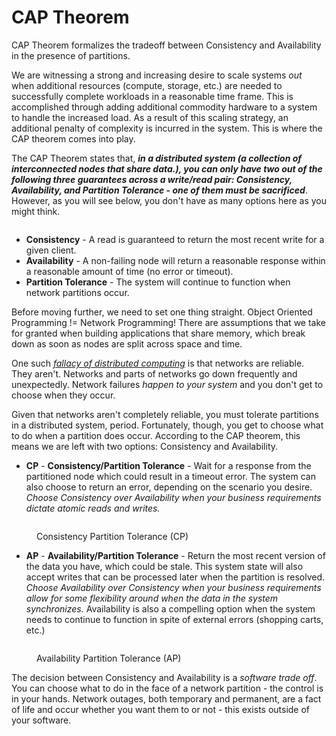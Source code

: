 # CAP Theorem

CAP Theorem formalizes the tradeoff between Consistency and Availability in the presence of partitions.

We are witnessing a strong and increasing desire to scale systems _out_ when additional resources (compute, storage, etc.) are needed to successfully complete workloads in a reasonable time frame. This is accomplished through adding additional commodity hardware to a system to handle the increased load. As a result of this scaling strategy, an additional penalty of complexity is incurred in the system. This is where the CAP theorem comes into play.

The CAP Theorem states that, _**in a distributed system (a collection of interconnected nodes that share data.), you can only have two out of the following three guarantees across a write/read pair: Consistency, Availability, and Partition Tolerance - one of them must be sacrificed**_. However, as you will see below, you don't have as many options here as you might think.

<figure><img src="https://robertgreiner.com/content/images/2019/09/CAP-overview.png" alt=""><figcaption></figcaption></figure>

* **Consistency** - A read is guaranteed to return the most recent write for a given client.
* **Availability** - A non-failing node will return a reasonable response within a reasonable amount of time (no error or timeout).
* **Partition Tolerance** - The system will continue to function when network partitions occur.

Before moving further, we need to set one thing straight. Object Oriented Programming != Network Programming! There are assumptions that we take for granted when building applications that share memory, which break down as soon as nodes are split across space and time.

One such [_fallacy of distributed computing_](http://en.wikipedia.org/wiki/Fallacies\_of\_Distributed\_Computing) is that networks are reliable. They aren't. Networks and parts of networks go down frequently and unexpectedly. Network failures _happen to your system_ and you don't get to choose when they occur.

Given that networks aren't completely reliable, you must tolerate partitions in a distributed system, period. Fortunately, though, you get to choose what to do when a partition does occur. According to the CAP theorem, this means we are left with two options: Consistency and Availability.

* **CP** - **Consistency/Partition Tolerance** - Wait for a response from the partitioned node which could result in a timeout error. The system can also choose to return an error, depending on the scenario you desire. _Choose Consistency over Availability when your business requirements dictate atomic reads and writes._

<figure><img src="https://robertgreiner.com/content/images/2019/09/CAP-CP.png" alt=""><figcaption><p>Consistency Partition Tolerance (CP)</p></figcaption></figure>

* **AP** - **Availability/Partition Tolerance** - Return the most recent version of the data you have, which could be stale. This system state will also accept writes that can be processed later when the partition is resolved. _Choose Availability over Consistency when your business requirements allow for some flexibility around when the data in the system synchronizes._ Availability is also a compelling option when the system needs to continue to function in spite of external errors (shopping carts, etc.)

<figure><img src="https://robertgreiner.com/content/images/2019/09/CAP-AP.png" alt=""><figcaption><p>Availability Partition Tolerance (AP)</p></figcaption></figure>

The decision between Consistency and Availability is a _software trade off_. You can choose what to do in the face of a network partition - the control is in your hands. Network outages, both temporary and permanent, are a fact of life and occur whether you want them to or not - this exists outside of your software.
